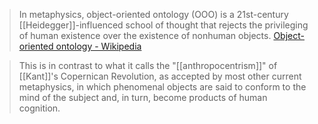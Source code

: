 
> In metaphysics, object-oriented ontology (OOO) is a 21st-century [[Heidegger]]-influenced school of thought that rejects the privileging of human existence over the existence of nonhuman objects.
[Object-oriented ontology - Wikipedia](https://en.wikipedia.org/wiki/Object-oriented_ontology)

> This is in contrast to what it calls the "[[anthropocentrism]]" of [[Kant]]'s Copernican Revolution, as accepted by most other current metaphysics, in which phenomenal objects are said to conform to the mind of the subject and, in turn, become products of human cognition.
